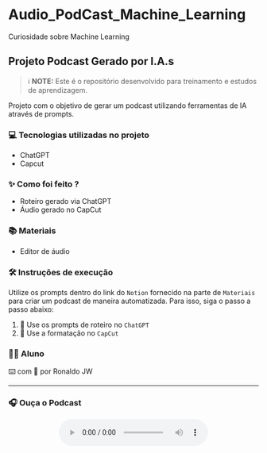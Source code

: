 # Audio_PodCast_Machine_Learning
Curiosidade sobre Machine Learning

## Projeto Podcast Gerado por I.A.s

> ℹ️ **NOTE:** Este é o repositório desenvolvido para treinamento e estudos de aprendizagem.

Projeto com o objetivo de gerar um podcast utilizando ferramentas de IA através de prompts.

### 💻 Tecnologias utilizadas no projeto

- ChatGPT
- Capcut

### ✨ Como foi feito ?

- Roteiro gerado via ChatGPT
- Áudio gerado no CapCut

### 📚 Materiais

- Editor de áudio

### 🛠️ Instruções de execução

Utilize os prompts dentro do link do `Notion` fornecido na parte de `Materiais` para criar um podcast de maneira automatizada. Para isso, siga o passo a passo abaixo:

1. 🤖 Use os prompts de roteiro no `ChatGPT`
2. 🤖 Use a formatação no `CapCut`

### 👨‍💻 Aluno

⌨️ com 💜 por Ronaldo JW

---

### 🎧 Ouça o Podcast

<div align="center">
    <audio controls>
        <source src="Curiosidade_machine_learning.mp3" type="audio/mpeg">
Também pode ouvir o audio na seção de aquivos logo acima        

    </audio>
</div>
